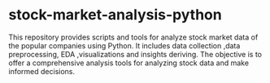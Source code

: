 # stock-market-analysis-python
This repository provides scripts and tools for analyze stock market data of the popular companies using Python. It includes data collection ,data preprocessing, EDA ,visualizations and insights deriving. The objective is to offer a comprehensive analysis tools for analyzing stock data and make informed decisions.
